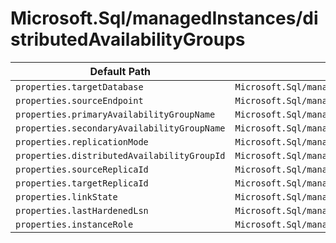 # Microsoft.Sql/managedInstances/distributedAvailabilityGroups

| Default Path | Alias |
|---|---|
| `properties.targetDatabase` | `Microsoft.Sql/managedInstances/distributedAvailabilityGroups/targetDatabase` |
| `properties.sourceEndpoint` | `Microsoft.Sql/managedInstances/distributedAvailabilityGroups/sourceEndpoint` |
| `properties.primaryAvailabilityGroupName` | `Microsoft.Sql/managedInstances/distributedAvailabilityGroups/primaryAvailabilityGroupName` |
| `properties.secondaryAvailabilityGroupName` | `Microsoft.Sql/managedInstances/distributedAvailabilityGroups/secondaryAvailabilityGroupName` |
| `properties.replicationMode` | `Microsoft.Sql/managedInstances/distributedAvailabilityGroups/replicationMode` |
| `properties.distributedAvailabilityGroupId` | `Microsoft.Sql/managedInstances/distributedAvailabilityGroups/distributedAvailabilityGroupId` |
| `properties.sourceReplicaId` | `Microsoft.Sql/managedInstances/distributedAvailabilityGroups/sourceReplicaId` |
| `properties.targetReplicaId` | `Microsoft.Sql/managedInstances/distributedAvailabilityGroups/targetReplicaId` |
| `properties.linkState` | `Microsoft.Sql/managedInstances/distributedAvailabilityGroups/linkState` |
| `properties.lastHardenedLsn` | `Microsoft.Sql/managedInstances/distributedAvailabilityGroups/lastHardenedLsn` |
| `properties.instanceRole` | `Microsoft.Sql/managedInstances/distributedAvailabilityGroups/instanceRole` |

